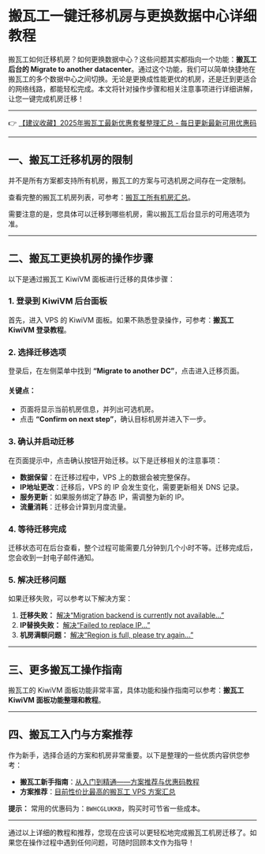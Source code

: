 # 搬瓦工一键迁移机房与更换数据中心详细教程

搬瓦工如何迁移机房？如何更换数据中心？这些问题其实都指向一个功能：**搬瓦工后台的 Migrate to another datacenter**。通过这个功能，我们可以简单快捷地在搬瓦工的多个数据中心之间切换。无论是更换成性能更优的机房，还是迁到更适合的网络线路，都能轻松完成。本文将针对操作步骤和相关注意事项进行详细讲解，让您一键完成机房迁移！

---

👉 [【建议收藏】2025年搬瓦工最新优惠套餐整理汇总 - 每日更新最新可用优惠码](https://bit.ly/banwagon)

---

## 一、搬瓦工迁移机房的限制

并不是所有方案都支持所有机房，搬瓦工的方案与可选机房之间存在一定限制。 

查看完整的搬瓦工机房列表，可参考：[搬瓦工所有机房汇总](https://bit.ly/banwagon)。

需要注意的是，您具体可以迁移到哪些机房，需以搬瓦工后台显示的可用选项为准。

---

## 二、搬瓦工更换机房的操作步骤

以下是通过搬瓦工 KiwiVM 面板进行迁移的具体步骤：

### 1. 登录到 KiwiVM 后台面板

首先，进入 VPS 的 KiwiVM 面板。如果不熟悉登录操作，可参考：**搬瓦工 KiwiVM 登录教程**。

### 2. 选择迁移选项

登录后，在左侧菜单中找到 **“Migrate to another DC”**，点击进入迁移页面。

#### 关键点：
- 页面将显示当前机房信息，并列出可选机房。
- 点击 **“Confirm on next step”**，确认目标机房并进入下一步。

### 3. 确认并启动迁移

在页面提示中，点击确认按钮开始迁移。以下是迁移相关的注意事项：
- **数据保留**：在迁移过程中，VPS 上的数据会被完整保存。
- **IP地址更改**：迁移后，VPS 的 IP 会发生变化，需要更新相关 DNS 记录。
- **服务更新**：如果服务绑定了静态 IP，需调整为新的 IP。
- **流量消耗**：迁移会计算到月度流量。

### 4. 等待迁移完成

迁移状态可在后台查看，整个过程可能需要几分钟到几个小时不等。迁移完成后，您会收到一封电子邮件通知。

### 5. 解决迁移问题

如果迁移失败，可以参考以下解决方案：
1. **迁移失败：** [解决“Migration backend is currently not available...”](https://bit.ly/banwagon)
2. **IP替换失败：** [解决“Failed to replace IP...”](https://bit.ly/banwagon)
3. **机房满额问题：** [解决“Region is full, please try again...”](https://bit.ly/banwagon)

---

## 三、更多搬瓦工操作指南

搬瓦工的 KiwiVM 面板功能非常丰富，具体功能和操作指南可以参考：**搬瓦工 KiwiVM 面板功能整理和教程**。

---

## 四、搬瓦工入门与方案推荐

作为新手，选择合适的方案和机房非常重要。以下是整理的一些优质内容供您参考：
- **搬瓦工新手指南**：[从入门到精通——方案推荐与优惠码教程](https://bit.ly/banwagon)
- **方案推荐**：[目前性价比最高的搬瓦工 VPS 方案汇总](https://bit.ly/banwagon)

**提示：** 常用的优惠码为：`BWHCGLUKKB`，购买时可节省一些成本。

---

通过以上详细的教程和推荐，您现在应该可以更轻松地完成搬瓦工机房迁移了。如果您在操作过程中遇到任何问题，可随时回顾本文作为指导！
